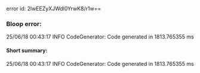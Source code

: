 error id: 2lwEEZyXJWdl0YrwK8/r1w==
### Bloop error:

25/06/18 00:43:17 INFO CodeGenerator: Code generated in 1813.765355 ms
#### Short summary: 

25/06/18 00:43:17 INFO CodeGenerator: Code generated in 1813.765355 ms
